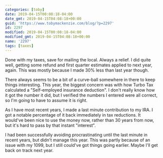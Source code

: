 ```yaml
---
categories: [toby]
date: 2019-04-15T00:08:18-04:00
date_gmt: 2019-04-15T04:08:18+00:00
guid: 'https://www.tobymackenzie.com/blog/?p=2297'
id: 2297
modified: 2019-04-15T00:08:18-04:00
modified_gmt: 2019-04-15T04:08:18+00:00
name: '2297'
tags: [taxes]
---
```


Done with my taxes, save for mailing the local.  Always a relief.<!--more-->  I did quite well, getting some refund and first quarter estimates applied to next year, again.  This was mostly because I made 30% less than last year though.

There always seems to be a bit of a curve-ball somewhere in there to keep things interesting.  This year, the biggest concern was with how Turbo Tax calculated a "Self-employed insurance deduction".  I don't really know how it got the number it did, but I verified the numbers I entered were all correct, so I'm going to have to assume it is right.

As I have most recent years, I made a last minute contribution to my IRA.  I got a notable percentage of it back immediately in tax reductions.  It would've been nice to use the money now, rather than 30 years from now, but it's hard to pass by that instant "interest".

I had been successfully avoiding procrastinating until the last minute in recent years, but didn't manage this year.  This was partly because of an issue with my 1099, but I still could've got things going earlier.  Maybe I'll get back on track next year.
